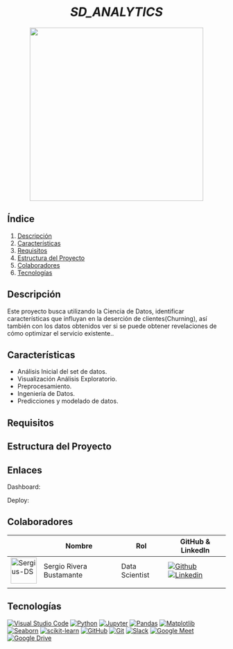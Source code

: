 # <h1 align="center">_SD_ANALYTICS_</h1>

<p align="center">
  <img src=""  height="400">
<p align="center">

## Índice

1. [Descripción](#descripción)
2. [Características](#características)
3. [Requisitos](#requisitos)
4. [Estructura del Proyecto](#estructura-del-proyecto)
5. [Colaboradores](#colaboradores)
6. [Tecnologías](#tecnologías)

## Descripción

Este proyecto busca utilizando la Ciencia de Datos, identificar características que influyan en la deserción de clientes(Churning), así también con los datos obtenidos ver si se puede obtener revelaciones de cómo optimizar el servicio existente..

## Características

- Análisis Inicial del set de datos.
- Visualización Análisis Exploratorio.
- Preprocesamiento.
- Ingeniería de Datos.
- Predicciones y modelado de datos.

## Requisitos



## Estructura del Proyecto


## Enlaces

Dashboard: 

Deploy: 



## Colaboradores

|                         | Nombre   |   Rol                    | GitHub & LinkedIn                                                                                                                                                                                          |
| ----------------------------- | -------- | ---------------------- | ------------------------------------------------------------------------------------------------------------------------------------------------------------------------------------------------------- |
| <img width="60" height="60" src="https://github.com/Sergius-DS.png" alt="Sergius-DS" /> | Sergio Rivera Bustamante | Data Scientist | [![Github](https://skillicons.dev/icons?i=github)](https://github.com/Sergius-DS) [![Linkedin](https://skillicons.dev/icons?i=linkedin)](https://www.linkedin.com/in/sergio-rivera-bustamante-6642b836/)                         |
|                               |





## Tecnologías

[![Visual Studio Code](https://img.shields.io/badge/IDE-Visual%20Studio%20Code-blue)](https://code.visualstudio.com/)
[![Python](https://img.shields.io/badge/Language-Python-blue)](https://www.python.org/)
[![Jupyter](https://img.shields.io/badge/Notebook-Jupyter-orange)](https://jupyter.org/)
[![Pandas](https://img.shields.io/badge/Library-Pandas-brightgreen)](https://pandas.pydata.org/)
[![Matplotlib](https://img.shields.io/badge/Library-Matplotlib-blue)](https://matplotlib.org/)
[![Seaborn](https://img.shields.io/badge/Library-Seaborn-yellow)](https://seaborn.pydata.org/)
[![scikit-learn](https://img.shields.io/badge/Library-scikit--learn-red)](https://scikit-learn.org/)
[![GitHub](https://img.shields.io/badge/Platform-GitHub-lightgrey)](https://github.com/)
[![Git](https://img.shields.io/badge/Version%20Control-Git-blue)](https://git-scm.com/)
[![Slack](https://img.shields.io/badge/Chat-Slack-4A154B)](https://slack.com/)
[![Google Meet](https://img.shields.io/badge/Tool-Google%20Meet-4285F4)](https://meet.google.com/)
[![Google Drive](https://img.shields.io/badge/Tool-Google%20Drive-34A853)](https://drive.google.com/)
